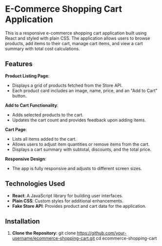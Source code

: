# E-Commerce Shopping Cart Application

This is a responsive e-commerce shopping cart application built using React and styled with plain CSS. The application allows users to browse products, add items to their cart, manage cart items, and view a cart summary with total cost calculations.

## Features

**Product Listing Page**:

- Displays a grid of products fetched from the Store API.
- Each product card includes an image, name, price, and an "Add to Cart" button.

**Add to Cart Functionality**:

- Adds selected products to the cart.
- Updates the cart count and provides feedback upon adding items.

**Cart Page**:

- Lists all items added to the cart.
- Allows users to adjust item quantities or remove items from the cart.
- Displays a cart summary with subtotal, discounts, and the total price.

**Responsive Design**:

- The app is fully responsive and adjusts to different screen sizes.

## Technologies Used

- **React**: A JavaScript library for building user interfaces.
- **Plain CSS**: Custom styles for additional enhancements.
- **Fake Store API**: Provides product and cart data for the application.

## Installation

1. **Clone the Repository**:
   git clone https://github.com/your-username/ecommerce-shopping-cart.git
   cd ecommerce-shopping-cart
